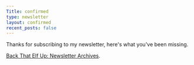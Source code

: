 ```yaml
---
Title: confirmed
type: newsletter
layout: confirmed
recent_posts: false
---
```


Thanks for subscribing to my newsletter, here's what you've been missing.

[Back That Elf Up: Newsletter Archives](https://us5.campaign-archive.com/home/?u=8ac42c027c15ee52a0e2644af&id=2e68440dab).
